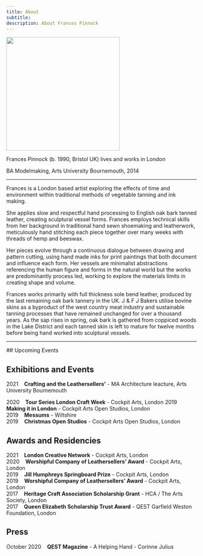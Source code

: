 ```yaml
---
title: About
subtitle: 
description: About Frances Pinnock
---
```


<img src="/images/new/about/portrait.jpg" width="300">

Frances Pinnock (b. 1990, Bristol UK) lives and works in London

BA Modelmaking, Arts University Bournemouth, 2014 

<hr />

Frances is a London based artist exploring the effects of time and environment within traditional methods of vegetable tanning and ink making.

She applies slow and respectful hand processing to English oak bark tanned leather, creating sculptural vessel forms. Frances employs technical skills from her background in traditional hand sewn shoemaking and leatherwork, meticulously hand stitching each piece together over many weeks with threads of hemp and beeswax. 

Her pieces evolve through a continuous dialogue between drawing and pattern cutting, using hand made inks for print paintings that both document and influence each form. Her vessels are minimalist abstractions referencing the human figure and forms in the natural world but the works are predominantly process led, working to explore the materials limits in creating shape and volume.

Frances works primarily with full thickness sole bend leather, produced by the last remaining oak bark tannery in the UK. J & F J Bakers utilise bovine skins as a byproduct of the west country meat industry and sustainable tanning processes that have remained unchanged for over a thousand years. As the sap rises in spring, oak bark is gathered from coppiced woods in the Lake District and each tanned skin is left to mature for twelve months before being hand worked into sculptural vessels.
 

<hr />
## Upcoming Events
  

## Exhibitions and Events
2021&nbsp;&nbsp;&nbsp; **Crafting and the Leathersellers'** - MA Architecture leacture, Arts University Bournemouth

2020&nbsp;&nbsp;&nbsp; **Tour Series London Craft Week** - Cockpit Arts, London
2019&nbsp;&nbsp;&nbsp; **Making it in London** - Cockpit Arts Open Studios, London  
2019&nbsp;&nbsp;&nbsp; **Messums** - Wiltshire  
2019&nbsp;&nbsp;&nbsp; **Christmas Open Studios** - Cockpit Arts Open Studios, London  

## Awards and Residencies
2021&nbsp;&nbsp;&nbsp; **London Creative Network** - Cockpit Arts, London  
2020&nbsp;&nbsp;&nbsp; **Worshipful Company of Leathersellers’ Award** - Cockpit Arts, London  
2019&nbsp;&nbsp;&nbsp; **Jill Humphreys Springboard Prize** - Cockpit Arts, London  
2019&nbsp;&nbsp;&nbsp; **Worshipful Company of Leathersellers’ Award** - Cockpit Arts, London  
2017&nbsp;&nbsp;&nbsp; **Heritage Craft Association Scholarship Grant** - HCA / The Arts Society, London  
2017&nbsp;&nbsp;&nbsp; **Queen Elizabeth Scholarship Trust Award** - QEST Garfield Weston Foundation, London 

## Press
October 2020&nbsp;&nbsp;&nbsp; **QEST Magazine** - A Helping Hand - Corinne Julius 
